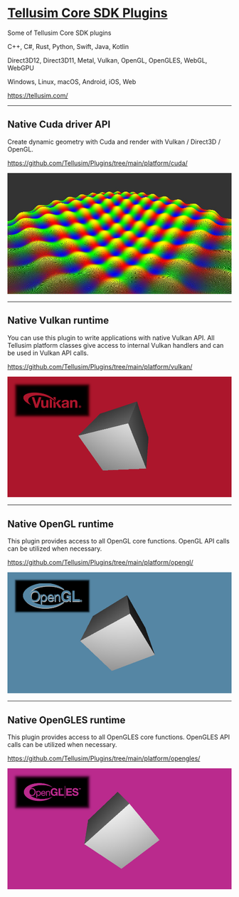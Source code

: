 # [Tellusim Core SDK Plugins](https://tellusim.com/core-sdk/)

Some of Tellusim Core SDK plugins

C++, C#, Rust, Python, Swift, Java, Kotlin

Direct3D12, Direct3D11, Metal, Vulkan, OpenGL, OpenGLES, WebGL, WebGPU

Windows, Linux, macOS, Android, iOS, Web

https://tellusim.com/

---

## Native Cuda driver API

Create dynamic geometry with Cuda and render with Vulkan / Direct3D / OpenGL.

https://github.com/Tellusim/Plugins/tree/main/platform/cuda/

![Cuda](platform/cuda/platform_cuda.jpg)

---

## Native Vulkan runtime

You can use this plugin to write applications with native Vulkan API. All Tellusim platform classes give access to internal Vulkan handlers and can be used in Vulkan API calls.

https://github.com/Tellusim/Plugins/tree/main/platform/vulkan/

![Vulkan](platform/vulkan/platform_vulkan.png)

---

## Native OpenGL runtime

This plugin provides access to all OpenGL core functions. OpenGL API calls can be utilized when necessary.

https://github.com/Tellusim/Plugins/tree/main/platform/opengl/

![OpenGL](platform/opengl/platform_opengl.png)

---

## Native OpenGLES runtime

This plugin provides access to all OpenGLES core functions. OpenGLES API calls can be utilized when necessary.

https://github.com/Tellusim/Plugins/tree/main/platform/opengles/

![OpenGLES](platform/opengles/platform_opengles.png)
